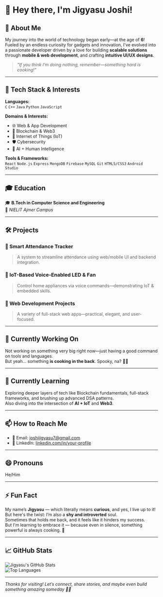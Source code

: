 # 👋 Hey there, I'm Jigyasu Joshi!

## 🚀 About Me
My journey into the world of technology began early—at the age of **6**!  
Fueled by an endless curiosity for gadgets and innovation, I've evolved into a passionate developer driven by a love for building **scalable solutions** through **mobile & web development**, and crafting **intuitive UI/UX designs**.

> _"If you think I'm doing nothing, remember—something hard is cooking!"_

---

## 🧠 Tech Stack & Interests

**Languages:**  
`C` `C++` `Java` `Python` `JavaScript`

**Domains & Interests:**  
- 🌐 Web & App Development  
- 🔗 Blockchain & Web3  
- 📡 Internet of Things (IoT)  
- 🛡️ Cybersecurity  
- 🤖 AI + Human Intelligence  

**Tools & Frameworks:**  
`React` `Node.js` `Express` `MongoDB` `Firebase` `MySQL` `Git` `HTML5/CSS3` `Android Studio`

---

## 🎓 Education

🎓 **B.Tech in Computer Science and Engineering**  
📍 _NIELIT Ajmer Campus_

---

## 🛠️ Projects

### 🔷 Smart Attendance Tracker  
> A system to streamline attendance using web/mobile UI and backend integration.

### 🔷 IoT-Based Voice-Enabled LED & Fan  
> Control home appliances via voice commands—demonstrating IoT & embedded skills.

### 🔷 Web Development Projects  
> A variety of full-stack web apps—practical, elegant, and user-focused.

---

## 🔭 Currently Working On

Not working on something very big right now—just having a good command on tools and languages.  
But yeah... something **is cooking in the back**. Spooky, na? 👀🔥

---

## 🌱 Currently Learning

Exploring deeper layers of tech like Blockchain fundamentals, full-stack frameworks, and brushing up advanced DSA patterns.  
Also diving into the intersection of **AI + IoT** and **Web3**.

---

## 📫 How to Reach Me

- 📧 Email: joshijigyasu7@gmail.com
- 🔗 LinkedIn: [linkedin.com/in/your-profile](https://linkedin.com/in/jigyasuxtreme)   

---

## 😄 Pronouns

He/Him

---

## ⚡ Fun Fact

My name’s **Jigyasu** — which literally means **curious**, and yes, I live up to it!  
But here's the twist: I’m also a **shy and introverted** soul.  
Sometimes that holds me back, and it feels like it hinders my success.  
But I'm learning to embrace it — because even in silence, something powerful is always cooking. 🚀

---

## 📈 GitHub Stats

![Jigyasu's GitHub Stats](https://github-readme-stats.vercel.app/api?username=yourusername&show_icons=true&theme=radical)  
![Top Languages](https://github-readme-stats.vercel.app/api/top-langs/?username=yourusername&layout=compact&theme=radical)

---

_Thanks for visiting! Let’s connect, share stories, and maybe even build something amazing someday 🤝✨_

